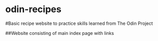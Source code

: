# odin-recipes
#Basic recipe website to practice skills learned from The Odin Project

##Website consisting of main index page with links
